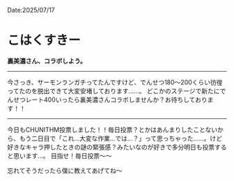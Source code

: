 Date:2025/07/17
# こはくすきー

**裏美濃さん、コラボしよう。**

---

今さっき、サーモンランガチってたんですけど、でんせつ180〜200くらい彷徨ってたのを脱出できて大変安堵しております……。
どこかのステージで新たにでんせつレート400いったら裏美濃さんコラボしませんか？お待ちしております！！

---

今日もCHUNITHM投票しました！！毎日投票？とかはあんまりしたことないから、もう二日目で「これ…大変な作業…では…？」って思っちゃった……。けど好きなキャラ押したときの謎の緊張感？みたいなのが好きで多分明日も投票すると思います…。
目指せ！毎日投票〜〜

忘れてそうだったら僕に教えてあげてね〜
